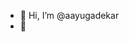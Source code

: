 - 👋 Hi, I’m @aayugadekar
- 👀

<!---
aayugadekar/aayugadekar is a ✨ special ✨ repository because its `README.md` (this file) appears on your GitHub profile.
You can click the Preview link to take a look at your changes.
--->

